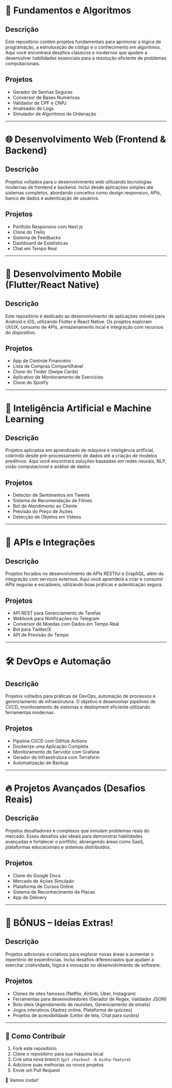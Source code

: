 # 📌 Fundamentos e Algoritmos

## Descrição
Este repositório contém projetos fundamentais para aprimorar a lógica de programação, a estruturação de código e o conhecimento em algoritmos. Aqui você encontrará desafios clássicos e modernos que ajudam a desenvolver habilidades essenciais para a resolução eficiente de problemas computacionais.

## Projetos
- Gerador de Senhas Seguras
- Conversor de Bases Numéricas
- Validador de CPF e CNPJ
- Analisador de Logs
- Simulador de Algoritmos de Ordenação

---

# 🌐 Desenvolvimento Web (Frontend & Backend)

## Descrição
Projetos voltados para o desenvolvimento web utilizando tecnologias modernas de frontend e backend. Inclui desde aplicações simples até sistemas completos, abordando conceitos como design responsivo, APIs, banco de dados e autenticação de usuários.

## Projetos
- Portfolio Responsivo com Next.js
- Clone do Trello
- Sistema de Feedbacks
- Dashboard de Estatísticas
- Chat em Tempo Real

---

# 📱 Desenvolvimento Mobile (Flutter/React Native)

## Descrição
Este repositório é dedicado ao desenvolvimento de aplicações móveis para Android e iOS, utilizando Flutter e React Native. Os projetos exploram UI/UX, consumo de APIs, armazenamento local e integração com recursos do dispositivo.

## Projetos
- App de Controle Financeiro
- Lista de Compras Compartilhável
- Clone do Tinder (Swipe Cards)
- Aplicativo de Monitoramento de Exercícios
- Clone do Spotify

---

# 🤖 Inteligência Artificial e Machine Learning

## Descrição
Projetos aplicados em aprendizado de máquina e inteligência artificial, cobrindo desde pré-processamento de dados até a criação de modelos preditivos. Aqui você encontrará soluções baseadas em redes neurais, NLP, visão computacional e análise de dados.

## Projetos
- Detector de Sentimentos em Tweets
- Sistema de Recomendação de Filmes
- Bot de Atendimento ao Cliente
- Previsão do Preço de Ações
- Detecção de Objetos em Vídeos

---

# 🔗 APIs e Integrações

## Descrição
Projetos focados no desenvolvimento de APIs RESTful e GraphQL, além da integração com serviços externos. Aqui você aprenderá a criar e consumir APIs seguras e escaláveis, utilizando boas práticas e autenticação segura.

## Projetos
- API REST para Gerenciamento de Tarefas
- Webhook para Notificações no Telegram
- Conversor de Moedas com Dados em Tempo Real
- Bot para Twitter/X
- API de Previsão do Tempo

---

# 🛠 DevOps e Automação

## Descrição
Projetos voltados para práticas de DevOps, automação de processos e gerenciamento de infraestrutura. O objetivo é desenvolver pipelines de CI/CD, monitoramento de sistemas e deployment eficiente utilizando ferramentas modernas.

## Projetos
- Pipeline CI/CD com GitHub Actions
- Dockerize uma Aplicação Completa
- Monitoramento de Servidor com Grafana
- Gerador de Infraestrutura com Terraform
- Automatização de Backup

---

# 🔥 Projetos Avançados (Desafios Reais)

## Descrição
Projetos desafiadores e complexos que simulam problemas reais do mercado. Esses desafios são ideais para demonstrar habilidades avançadas e fortalecer o portfólio, abrangendo áreas como SaaS, plataformas educacionais e sistemas distribuídos.

## Projetos
- Clone do Google Docs
- Mercado de Ações Simulado
- Plataforma de Cursos Online
- Sistema de Reconhecimento de Placas
- App de Delivery

---

# 🎯 BÔNUS – Ideias Extras!

## Descrição
Projetos adicionais e criativos para explorar novas áreas e aumentar o repertório de experiências. Inclui desafios diferenciados que ajudam a exercitar criatividade, lógica e inovação no desenvolvimento de software.

## Projetos
- Clones de sites famosos (Netflix, Airbnb, Uber, Instagram)
- Ferramentas para desenvolvedores (Gerador de Regex, Validador JSON)
- Bots úteis (Agendamento de reuniões, Gerenciamento de emails)
- Jogos interativos (Xadrez online, Plataforma de quizzes)
- Projetos de acessibilidade (Leitor de tela, Chat para surdos)

---

## 📌 Como Contribuir
1. Fork este repositório
2. Clone o repositório para sua máquina local
3. Crie uma nova branch (`git checkout -b minha-feature`)
4. Adicione suas melhorias ou novos projetos
5. Envie um Pull Request

🚀 Vamos codar!

